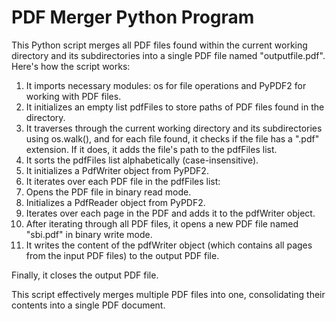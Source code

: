 # PDF Merger Python Program

This Python script merges all PDF files found within the current working directory and its subdirectories into a single PDF file named "outputfile.pdf". Here's how the script works:
1. It imports necessary modules: os for file operations and PyPDF2 for working with PDF files.
2. It initializes an empty list pdfFiles to store paths of PDF files found in the directory.
3. It traverses through the current working directory and its subdirectories using os.walk(), and for each file found, it checks if the file has a ".pdf" extension. If it does, it adds the file's path to the pdfFiles list.
4. It sorts the pdfFiles list alphabetically (case-insensitive).
5. It initializes a PdfWriter object from PyPDF2.
6. It iterates over each PDF file in the pdfFiles list:
7. Opens the PDF file in binary read mode.
8. Initializes a PdfReader object from PyPDF2.
9. Iterates over each page in the PDF and adds it to the pdfWriter object.
10. After iterating through all PDF files, it opens a new PDF file named "sbi.pdf" in binary write mode.
11. It writes the content of the pdfWriter object (which contains all pages from the input PDF files) to the output PDF file.

Finally, it closes the output PDF file.

This script effectively merges multiple PDF files into one, consolidating their contents into a single PDF document.
